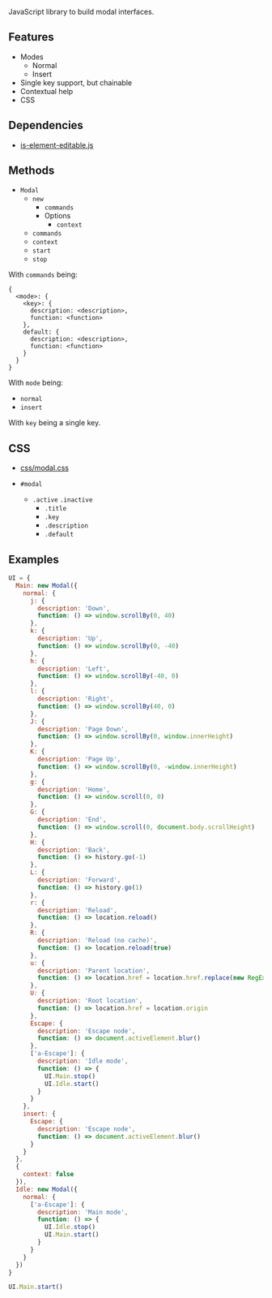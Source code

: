 JavaScript library to build modal interfaces.

Features
--------

- Modes
  - Normal
  - Insert
- Single key support, but chainable
- Contextual help
- CSS

Dependencies
------------

- [is-element-editable.js][]

Methods
-------

- `Modal`
  - `new`
    - `commands`
    - Options
      - `context`
  - `commands`
  - `context`
  - `start`
  - `stop`

With `commands` being:

```
{
  <mode>: {
    <key>: {
      description: <description>,
      function: <function>
    },
    default: {
      description: <description>,
      function: <function>
    }
  }
}
```

With `mode` being:

- `normal`
- `insert`

With `key` being a single key.

CSS
---

- [css/modal.css](css/modal.css)

- `#modal`
  - `.active` `.inactive`
    - `.title`
    - `.key`
    - `.description`
    - `.default`

Examples
--------

``` javascript
UI = {
  Main: new Modal({
    normal: {
      j: {
        description: 'Down',
        function: () => window.scrollBy(0, 40)
      },
      k: {
        description: 'Up',
        function: () => window.scrollBy(0, -40)
      },
      h: {
        description: 'Left',
        function: () => window.scrollBy(-40, 0)
      },
      l: {
        description: 'Right',
        function: () => window.scrollBy(40, 0)
      },
      J: {
        description: 'Page Down',
        function: () => window.scrollBy(0, window.innerHeight)
      },
      K: {
        description: 'Page Up',
        function: () => window.scrollBy(0, -window.innerHeight)
      },
      g: {
        description: 'Home',
        function: () => window.scroll(0, 0)
      },
      G: {
        description: 'End',
        function: () => window.scroll(0, document.body.scrollHeight)
      },
      H: {
        description: 'Back',
        function: () => history.go(-1)
      },
      L: {
        description: 'Forward',
        function: () => history.go(1)
      },
      r: {
        description: 'Reload',
        function: () => location.reload()
      },
      R: {
        description: 'Reload (no cache)',
        function: () => location.reload(true)
      },
      u: {
        description: 'Parent location',
        function: () => location.href = location.href.replace(new RegExp('^([a-z]+://.+)/.+/?$'), '$1')
      },
      U: {
        description: 'Root location',
        function: () => location.href = location.origin
      },
      Escape: {
        description: 'Escape node',
        function: () => document.activeElement.blur()
      },
      ['a-Escape']: {
        description: 'Idle mode',
        function: () => {
          UI.Main.stop()
          UI.Idle.start()
        }
      }
    },
    insert: {
      Escape: {
        description: 'Escape node',
        function: () => document.activeElement.blur()
      }
    }
  },
  {
    context: false
  }),
  Idle: new Modal({
    normal: {
      ['a-Escape']: {
        description: 'Main mode',
        function: () => {
          UI.Idle.stop()
          UI.Main.start()
        }
      }
    }
  })
}
```

``` javascript
UI.Main.start()
```

[is-element-editable.js]: https://github.com/alexherbo2/is-element-editable.js

